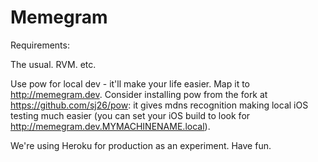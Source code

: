 Memegram
========

Requirements:

The usual. RVM. etc.

Use pow for local dev - it'll make your life easier.
Map it to http://memegram.dev. Consider installing pow from the fork at
https://github.com/sj26/pow: it gives mdns recognition making local iOS testing
much easier (you can set your iOS build to look for
http://memegram.dev.MYMACHINENAME.local).

We're using Heroku for production as an experiment. Have fun.